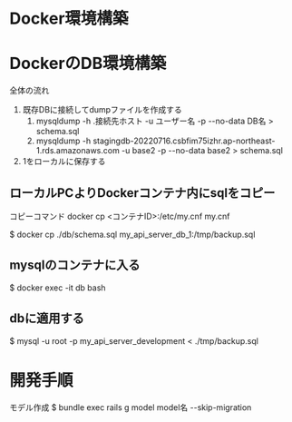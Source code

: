 # Docker環境構築

# DockerのDB環境構築
全体の流れ
1. 既存DBに接続してdumpファイルを作成する
   1. mysqldump -h .接続先ホスト -u ユーザー名 -p --no-data DB名 > schema.sql
   2. mysqldump -h stagingdb-20220716.csbfim75izhr.ap-northeast-1.rds.amazonaws.com -u base2 -p --no-data base2 > schema.sql
2. 1をローカルに保存する

## ローカルPCよりDockerコンテナ内にsqlをコピー

コピーコマンド
docker cp <コンテナID>:/etc/my.cnf my.cnf

$ docker cp ./db/schema.sql my_api_server_db_1:/tmp/backup.sql

## mysqlのコンテナに入る
$ docker exec -it db bash

## dbに適用する
$ mysql -u root -p my_api_server_development < ./tmp/backup.sql

# 開発手順
モデル作成
$ bundle exec rails g model model名 --skip-migration

